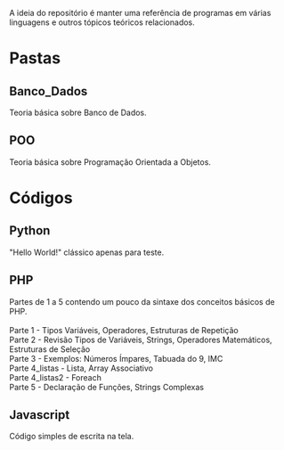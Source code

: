 A ideia do repositório é manter uma referência de programas em várias linguagens e outros tópicos teóricos relacionados.

# Pastas

## Banco_Dados
Teoria básica sobre Banco de Dados.

## POO
Teoria básica sobre Programação Orientada a Objetos.

# Códigos

## Python
"Hello World!" clássico apenas para teste.

## PHP
Partes de 1 a 5 contendo um pouco da sintaxe dos conceitos básicos de PHP.<br/>
<br/>
Parte 1 - Tipos Variáveis, Operadores, Estruturas de Repetição <br/>
Parte 2 - Revisão Tipos de Variáveis, Strings, Operadores Matemáticos, Estruturas de Seleção <br/>
Parte 3 - Exemplos: Números Ímpares, Tabuada do 9, IMC <br/>
Parte 4_listas - Lista, Array Associativo <br/>
Parte 4_listas2 -  Foreach <br/>
Parte 5 - Declaração de Funções, Strings Complexas <br/>

## Javascript
Código simples de escrita na tela.